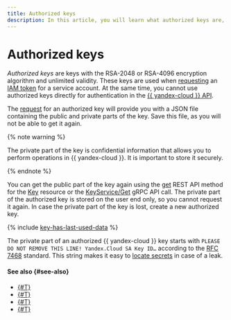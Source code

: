 ```yaml
---
title: Authorized keys
description: In this article, you will learn what authorized keys are, why we need them, and what services support this authentication method.
---
```


# Authorized keys


_Authorized keys_ are keys with the RSA-2048 or RSA-4096 encryption algorithm and unlimited validity. These keys are used when [requesting](../../operations/iam-token/create-for-sa.md#via-cli) an [IAM token](./iam-token.md) for a service account. At the same time, you cannot use authorized keys directly for authentication in the [{{ yandex-cloud }} API](../../../api-design-guide/index.yaml).

The [request](../../operations/authentication/manage-authorized-keys.md#create-authorized-key) for an authorized key will provide you with a JSON file containing the public and private parts of the key. Save this file, as you will not be able to get it again.

{% note warning %}

The private part of the key is confidential information that allows you to perform operations in {{ yandex-cloud }}. It is important to store it securely.

{% endnote %}

You can get the public part of the key again using the [get](../../api-ref/Key/get.md) REST API method for the [Key](../../api-ref/Key/index.md) resource or the [KeyService/Get](../../api-ref/grpc/Key/get.md) gRPC API call. The private part of the authorized key is stored on the user end only, so you cannot request it again. In case the private part of the key is lost, create a new authorized key.

{% include [key-has-last-used-data](../../../_includes/iam/key-has-last-used-data.md) %}

The private part of an authorized {{ yandex-cloud }} key starts with `PLEASE DO NOT REMOVE THIS LINE! Yandex.Cloud SA Key ID…` according to the [RFC 7468](https://datatracker.ietf.org/doc/html/rfc7468#section-2) standard. This string makes it easy to [locate secrets](../../../security/operations/search-secrets.md) in case of a leak.

#### See also {#see-also}

* [{#T}](../../operations/authentication/manage-authorized-keys.md#create-authorized-key)
* [{#T}](../../operations/authentication/manage-authorized-keys.md#delete-authorized-key)
* [{#T}](../../../cli/operations/authentication/service-account.md)
* [{#T}](../../operations/iam-token/create-for-sa.md)